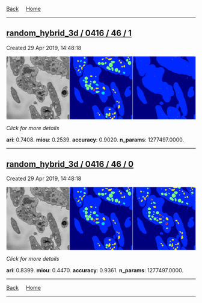 
[Back](..)&nbsp;&nbsp;&nbsp;&nbsp;&nbsp;[Home](https://leapmanlab.github.io/snapshots)

---

<div class="summary"><a href="1"><h2>random_hybrid_3d / 0416 / 46 / 1</h2></a><p>Created 29 Apr 2019, 14:48:18
</p><a href="1"><img src="1/media/summary.png" align="center"></a><p>
<i>Click for more details</i>
</p></div>

**ari**: 0.7408. **miou**: 0.2539. **accuracy**: 0.9020. **n_params**: 1277497.0000. 

---

<div class="summary"><a href="0"><h2>random_hybrid_3d / 0416 / 46 / 0</h2></a><p>Created 29 Apr 2019, 14:48:18
</p><a href="0"><img src="0/media/summary.png" align="center"></a><p>
<i>Click for more details</i>
</p></div>

**ari**: 0.8399. **miou**: 0.4470. **accuracy**: 0.9361. **n_params**: 1277497.0000. 

---

[Back](..)&nbsp;&nbsp;&nbsp;&nbsp;&nbsp;[Home](https://leapmanlab.github.io/snapshots)

---